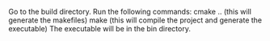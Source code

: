 Go to the build directory.
Run the following commands:
cmake .. (this will generate the makefiles)
make (this will compile the project and generate the executable)
The executable will be in the bin directory.
